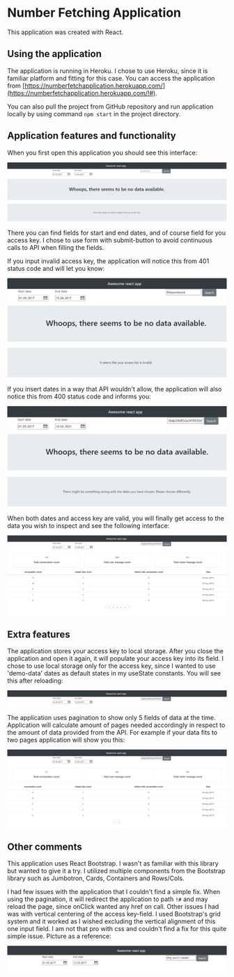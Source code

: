 # Number Fetching Application

This application was created with React.

## Using the application

The application is running in Heroku. I chose to use Heroku, since it is familiar platform and fitting for this case.
You can access the application from [https://numberfetchapplication.herokuapp.com/](https://numberfetchapplication.herokuapp.com/!#).

You can also pull the project from GitHub repository and run application locally by using command `npm start` in the project directory.

## Application features and functionality

When you first open this application you should see this interface:

![Kuva](https://github.com/willmana/NumberFetchApplication/blob/master/img/start.png)

There you can find fields for start and end dates, and of course field for you access key. I chose to use form with submit-button to avoid continuous calls to API when filling the fields.

If you input invalid access key, the application will notice this from 401 status code and will let you know: 

![Kuva](https://github.com/willmana/NumberFetchApplication/blob/master/img/wrongkey.png)

If you insert dates in a way that API wouldn't allow, the application will also notice this from 400 status code and informs you:

![Kuva](https://github.com/willmana/NumberFetchApplication/blob/master/img/wrongdates.png)

When both dates and access key are valid, you will finally get access to the data you wish to inspect and see the following interface:

![Kuva](https://github.com/willmana/NumberFetchApplication/blob/master/img/search.png)

## Extra features

The application stores your access key to local storage. After you close the application and open it again, it will populate your access key into its field. I chose to use local storage only for the access key, since I wanted to use 'demo-data' dates as default states in my useState constants. You will see this after reloading:

![Kuva](https://github.com/willmana/NumberFetchApplication/blob/master/img/reload.png)

The application uses pagination to show only 5 fields of data at the time. Application will calculate amount of pages needed accordingly in respect to the amount of data provided from the API. For example if your data fits to two pages application will show you this: 

![Kuva](https://github.com/willmana/NumberFetchApplication/blob/master/img/pagination.png)

## Other comments

This application uses React Bootstrap. I wasn't as familiar with this library but wanted to give it a try. I utilized multiple components from the Bootstrap library such as Jumbotron, Cards, Containers and Rows/Cols.

I had few issues with the application that I couldn't find a simple fix. When using the pagination, it will redirect the application to path `!#` and may reload the page, since onClick wanted any href on call. Other issues I had was with vertical centering of the access key-field. I used Bootstrap's grid system and it worked as I wished excluding the vertical alignment of this one input field. I am not that pro with css and couldn't find a fix for this quite simple issue. Picture as a reference: 

![Kuva](https://github.com/willmana/NumberFetchApplication/blob/master/img/center.png)
